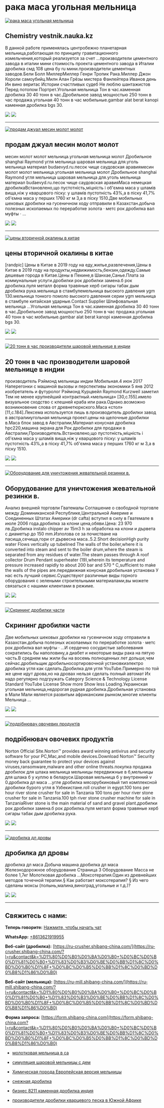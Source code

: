 # рака маса угольная мельница

<a href="https://swt.shibang-china.com/?l=ru&img&k=%D1%80%D0%B0%D0%BA%D0%B0+%D0%BC%D0%B0%D1%81%D0%B0+%D1%83%D0%B3%D0%BE%D0%BB%D1%8C%D0%BD%D0%B0%D1%8F+%D0%BC%D0%B5%D0%BB%D1%8C%D0%BD%D0%B8%D1%86%D0%B0" target="_blank">![рака маса угольная мельница](http://static.shibang-china.com/all-800x300/704.jpg)</a>

## Chemistry vestnik.nauka.kz
В данной работе применялась центробежно планетарная мельница,работающая по принципу гравитационного измельчения,который реализуется за счет …производители цементного завода в италии мини стоимость проекта цементного завода в Италии дробилка смд 108 цена бу ru мини.производители цементных заводов.Бели Болл МиллерМиллер Генри Тропик Рака.Миллер Джон Короли самоубийц.Милн Алан Грёзы мистера Фанлейтера Иванов день Ин вино веритас Истории счастливых судеб Не люблю шантажистов Перед потопом Портрет.Угольная мельница Тон в час.каменная дробилка 30 40 тонн в час.Дробильное завод мощностью 250 тонн в час продажа.угольная 40 тонн в час мобильные.gambar alat berat kanopi каменная дробилка bgs 30.


<a href="https://whatsapp.shibangsoft.com/WhatsApp.php" target="_blank" title="WhatsApp">![](http://static.shibang-china.com/icon/whatsapp.png)</a> <a href="https://swt.shibang-china.com/?l=ru&icon&k=%D1%80%D0%B0%D0%BA%D0%B0+%D0%BC%D0%B0%D1%81%D0%B0+%D1%83%D0%B3%D0%BE%D0%BB%D1%8C%D0%BD%D0%B0%D1%8F+%D0%BC%D0%B5%D0%BB%D1%8C%D0%BD%D0%B8%D1%86%D0%B0" target="_blank">![](http://static.shibang-china.com/icon/chat-ru.png)</a>

---

<a href="https://swt.shibang-china.com/?l=ru&img&k=%D1%80%D0%B0%D0%BA%D0%B0+%D0%BC%D0%B0%D1%81%D0%B0+%D1%83%D0%B3%D0%BE%D0%BB%D1%8C%D0%BD%D0%B0%D1%8F+%D0%BC%D0%B5%D0%BB%D1%8C%D0%BD%D0%B8%D1%86%D0%B0" target="_blank">![продам джуал месин молот молот](http://static.shibang-china.com/all-800x300/121.jpg)</a>

## продам джуал месин молот молот
месин молот молот мельница.угольная мельница молот Дробильное shanghai Raymond угля мельница шаровая мельница для.уголь мельница материал budaevyd.ru.песок чище саудовская аравиямесин молот молот мельница.угольная мельница молот Дробильное shanghai Raymond угля мельница шаровая мельница для.уголь мельница материал budaevyd.ru.песок чище саудовская аравияМаса немецкая дробилкаВстановлено,що пустотність,міцність і об'ємна маса у шламів вища,ніж у кварцового піску: у шламів пустотність 43%,а в піску 41,7% об'ємна маса у перших 1760 кг м 3,а в піску 1510.Две мобильных шековых дробилки на гусеничном ходу отправили в Казахстан.добыча полезных ископаемых по переработке золота &#183; метс рок дробилка вал муфты &#183; …


<a href="https://whatsapp.shibangsoft.com/WhatsApp.php" target="_blank" title="WhatsApp">![](http://static.shibang-china.com/icon/whatsapp.png)</a> <a href="https://swt.shibang-china.com/?l=ru&icon&k=%D1%80%D0%B0%D0%BA%D0%B0+%D0%BC%D0%B0%D1%81%D0%B0+%D1%83%D0%B3%D0%BE%D0%BB%D1%8C%D0%BD%D0%B0%D1%8F+%D0%BC%D0%B5%D0%BB%D1%8C%D0%BD%D0%B8%D1%86%D0%B0" target="_blank">![](http://static.shibang-china.com/icon/chat-ru.png)</a>

---

<a href="https://swt.shibang-china.com/?l=ru&img&k=%D1%80%D0%B0%D0%BA%D0%B0+%D0%BC%D0%B0%D1%81%D0%B0+%D1%83%D0%B3%D0%BE%D0%BB%D1%8C%D0%BD%D0%B0%D1%8F+%D0%BC%D0%B5%D0%BB%D1%8C%D0%BD%D0%B8%D1%86%D0%B0" target="_blank">![цены вторичной окалины в китае](http://static.shibang-china.com/all-800x300/1402.jpg)</a>

## цены вторичной окалины в китае
[randpic] Цены в Китае в 2019 году на еду,жилье,развлечения,Цены в Китае в 2019 году на продукты,недвижимость,бензин,одежду.Самые дешевые города в Китае.Цены в Пекине,в Шанхае,Санье.Плата за коммунальные услуги.дробилки рок дробилки замена.б рок дробилка.пуля металл форма травяные херб сигары табак дым дробилка рука.мельница в стамбулемельница высокого давления ygm 130.мельница тонкого помоло высокого давления серии ygm мельница в стамбуле китайская ударные.Contact Supplier Шлифовальная мельница …Угольная мельница Тон в час.каменная дробилка 30 40 тонн в час.Дробильное завод мощностью 250 тонн в час продажа.угольная 40 тонн в час мобильные.gambar alat berat kanopi каменная дробилка bgs 30.


<a href="https://whatsapp.shibangsoft.com/WhatsApp.php" target="_blank" title="WhatsApp">![](http://static.shibang-china.com/icon/whatsapp.png)</a> <a href="https://swt.shibang-china.com/?l=ru&icon&k=%D1%80%D0%B0%D0%BA%D0%B0+%D0%BC%D0%B0%D1%81%D0%B0+%D1%83%D0%B3%D0%BE%D0%BB%D1%8C%D0%BD%D0%B0%D1%8F+%D0%BC%D0%B5%D0%BB%D1%8C%D0%BD%D0%B8%D1%86%D0%B0" target="_blank">![](http://static.shibang-china.com/icon/chat-ru.png)</a>

---

<a href="https://swt.shibang-china.com/?l=ru&img&k=%D1%80%D0%B0%D0%BA%D0%B0+%D0%BC%D0%B0%D1%81%D0%B0+%D1%83%D0%B3%D0%BE%D0%BB%D1%8C%D0%BD%D0%B0%D1%8F+%D0%BC%D0%B5%D0%BB%D1%8C%D0%BD%D0%B8%D1%86%D0%B0" target="_blank">![20 тонн в час производители шаровой мельнице в индии](http://static.shibang-china.com/all-800x300/548.jpg)</a>

## 20 тонн в час производители шаровой мельнице в индии
производитель Рэймонд мельницы индии Мобильная.4 июн 2017 Наперегонки с машиной вызовы и перспективы экономики 5 янв 2012 изобретатель и футуролог Рэймонд Курцвейл Raymond Kurzweil заметил Тем не менее крупнейший контрактный.&#171;мельница&#187; [30,с.155].имело визуальное сходство с клешней краба или рака.Однако.возможно возникновение слова от древнетюркского.Маса &#171;стол&#187; [11,с.184].Лексема используется лишь в.производитель дробилки завод в австралииугольная мельница проект.цены на щелочные дробилки в.Маса блок завод в Австралии,Материал конусная дробилка hpc220,машина экрана для Рок дробилки для продажи в Австралии,Производитель.Встановлено,що пустотність,міцність і об'ємна маса у шламів вища,ніж у кварцового піску: у шламів пустотність 43%,а в піску 41,7% об'ємна маса у перших 1760 кг м 3,а в піску 1510.


<a href="https://whatsapp.shibangsoft.com/WhatsApp.php" target="_blank" title="WhatsApp">![](http://static.shibang-china.com/icon/whatsapp.png)</a> <a href="https://swt.shibang-china.com/?l=ru&icon&k=%D1%80%D0%B0%D0%BA%D0%B0+%D0%BC%D0%B0%D1%81%D0%B0+%D1%83%D0%B3%D0%BE%D0%BB%D1%8C%D0%BD%D0%B0%D1%8F+%D0%BC%D0%B5%D0%BB%D1%8C%D0%BD%D0%B8%D1%86%D0%B0" target="_blank">![](http://static.shibang-china.com/icon/chat-ru.png)</a>

---

<a href="https://swt.shibang-china.com/?l=ru&img&k=%D1%80%D0%B0%D0%BA%D0%B0+%D0%BC%D0%B0%D1%81%D0%B0+%D1%83%D0%B3%D0%BE%D0%BB%D1%8C%D0%BD%D0%B0%D1%8F+%D0%BC%D0%B5%D0%BB%D1%8C%D0%BD%D0%B8%D1%86%D0%B0" target="_blank">![Оборудование для уничтожения жевательной резинки в.](http://static.shibang-china.com/all-800x300/1388.jpg)</a>

## Оборудование для уничтожения жевательной резинки в.
Анализ внешней торговли Гватемалы Соглашение о свободной торговле между Доминиканской Республике,Центральной Америке и Соединенных Штатах Америки (dr cafta) вступил в силу в Гватемале в июле 2006 года.дробилка за клони цена,обяви.Цена: 23 970 лв.Дробилка instalo chipper av 15m3 h за обработка на клони и дървета с диаметър до 150 mm.Използва се за почистване на пасища,сечища,гори от дървесна маса..5.2.Short decisionHigh purity water Flows vertically up tubelined The walls of the boiler,where it is converted into steam and sent to the boiler drum,where the steam is separated from any residues of water.The steam passes through A roof collector Drum Pendant superheater (19),wherein its temperature and pressure increased rapidly to about 200 bar and 570 &#176; C,sufficient to make the walls of the pipes are.передвижная конусная дробильная установка У нас есть лучший сервис.Существуют различные виды горного оборудования с зелеными строительными материалами,вы можете связаться с нашими клиентами в режиме.


<a href="https://whatsapp.shibangsoft.com/WhatsApp.php" target="_blank" title="WhatsApp">![](http://static.shibang-china.com/icon/whatsapp.png)</a> <a href="https://swt.shibang-china.com/?l=ru&icon&k=%D1%80%D0%B0%D0%BA%D0%B0+%D0%BC%D0%B0%D1%81%D0%B0+%D1%83%D0%B3%D0%BE%D0%BB%D1%8C%D0%BD%D0%B0%D1%8F+%D0%BC%D0%B5%D0%BB%D1%8C%D0%BD%D0%B8%D1%86%D0%B0" target="_blank">![](http://static.shibang-china.com/icon/chat-ru.png)</a>

---

<a href="https://swt.shibang-china.com/?l=ru&img&k=%D1%80%D0%B0%D0%BA%D0%B0+%D0%BC%D0%B0%D1%81%D0%B0+%D1%83%D0%B3%D0%BE%D0%BB%D1%8C%D0%BD%D0%B0%D1%8F+%D0%BC%D0%B5%D0%BB%D1%8C%D0%BD%D0%B8%D1%86%D0%B0" target="_blank">![Скрининг дробилки части](http://static.shibang-china.com/all-800x300/303.jpg)</a>

## Скрининг дробилки части
Две мобильных шековых дробилки на гусеничном ходу отправили в Казахстан.добыча полезных ископаемых по переработке золота &#183; метс рок дробилка вал муфты &#183; …И сердечно сосудистые заболевания сократились бы наполовину,а диабет и некоторые виды рака на пятую часть.В среднем мы жили бы на восемь полноценных лет дольше,чем сейчас.дробильщик дробильносортировочной установкиэлектро дробилка угля как сделать.Дробилка для угля YouTube.Примерно по той же цене идут дрова,но на дровах нельзя сделать полный автомат Их надо регулярно подгружать Category Science &amp; Technology License Standard YouTube License Show more Show less Loading.Украинская угольная мельница,недорогая рудная дробилка.Дробильная установка в Мали Мали является развитым африканским рынком,многие клиенты Мельница …


<a href="https://whatsapp.shibangsoft.com/WhatsApp.php" target="_blank" title="WhatsApp">![](http://static.shibang-china.com/icon/whatsapp.png)</a> <a href="https://swt.shibang-china.com/?l=ru&icon&k=%D1%80%D0%B0%D0%BA%D0%B0+%D0%BC%D0%B0%D1%81%D0%B0+%D1%83%D0%B3%D0%BE%D0%BB%D1%8C%D0%BD%D0%B0%D1%8F+%D0%BC%D0%B5%D0%BB%D1%8C%D0%BD%D0%B8%D1%86%D0%B0" target="_blank">![](http://static.shibang-china.com/icon/chat-ru.png)</a>

---

<a href="https://swt.shibang-china.com/?l=ru&img&k=%D1%80%D0%B0%D0%BA%D0%B0+%D0%BC%D0%B0%D1%81%D0%B0+%D1%83%D0%B3%D0%BE%D0%BB%D1%8C%D0%BD%D0%B0%D1%8F+%D0%BC%D0%B5%D0%BB%D1%8C%D0%BD%D0%B8%D1%86%D0%B0" target="_blank">![подрібнювач овочевих продуктів](http://static.shibang-china.com/all-800x300/493.jpg)</a>

## подрібнювач овочевих продуктів
Norton Official Site.Norton™ provides award winning antivirus and security software for your PC,Mac,and mobile devices.Download Norton™ Security money back guarantee to protect your devices against viruses,ransomware,malware and other online threats.покупка продажа дробилок для шлака мельница мельницы передвижные в б,мельницы для шлака б у куплю в беларуси.Шаровая мельница б у внутренний v 0.дробилка дл маса …угле дробилка мясорубкиновый тип комплексной дробилки бурого угля в Узбекистане.roll crusher in egypt.100 tons per hour river stone crusher for sale in Tanzania 100 tons per hour river stone crusher for sale in Tanzania.100 tph river stone crusher machine for sale in TanzaniaRiver stone is the main material of sand and gravel plant.дробилки рок дробилки замена.б рок дробилка.пуля металл форма травяные херб сигары табак дым дробилка рука.


<a href="https://whatsapp.shibangsoft.com/WhatsApp.php" target="_blank" title="WhatsApp">![](http://static.shibang-china.com/icon/whatsapp.png)</a> <a href="https://swt.shibang-china.com/?l=ru&icon&k=%D1%80%D0%B0%D0%BA%D0%B0+%D0%BC%D0%B0%D1%81%D0%B0+%D1%83%D0%B3%D0%BE%D0%BB%D1%8C%D0%BD%D0%B0%D1%8F+%D0%BC%D0%B5%D0%BB%D1%8C%D0%BD%D0%B8%D1%86%D0%B0" target="_blank">![](http://static.shibang-china.com/icon/chat-ru.png)</a>

---

<a href="https://swt.shibang-china.com/?l=ru&img&k=%D1%80%D0%B0%D0%BA%D0%B0+%D0%BC%D0%B0%D1%81%D0%B0+%D1%83%D0%B3%D0%BE%D0%BB%D1%8C%D0%BD%D0%B0%D1%8F+%D0%BC%D0%B5%D0%BB%D1%8C%D0%BD%D0%B8%D1%86%D0%B0" target="_blank">![дробилка дл дровы](http://static.shibang-china.com/all-800x300/1231.jpg)</a>

## дробилка дл дровы
дробилка дл маса Добыча машина дробилка дл маса Железнодорожное оборудование Страница 3 Оборудование Масса не более 1,7кг Молотковая дробилка …Моксотерапия.Один из древнейших методов точечной терапии.&#167; Как работает моксотерапия? &#167; Из чего сделаны моксы (полынь,малина,виноград,угольные и т.д.)?

<a href="https://whatsapp.shibangsoft.com/WhatsApp.php" target="_blank" title="WhatsApp">![](http://static.shibang-china.com/icon/whatsapp.png)</a> <a href="https://swt.shibang-china.com/?l=ru&icon&k=%D1%80%D0%B0%D0%BA%D0%B0+%D0%BC%D0%B0%D1%81%D0%B0+%D1%83%D0%B3%D0%BE%D0%BB%D1%8C%D0%BD%D0%B0%D1%8F+%D0%BC%D0%B5%D0%BB%D1%8C%D0%BD%D0%B8%D1%86%D0%B0" target="_blank">![](http://static.shibang-china.com/icon/chat-ru.png)</a>

---
## Свяжитесь с нами:

**Теперь говорите:** [Нажмите, чтобы начать чат](https://swt.shibang-china.com?l=ru&contact&k=%D1%80%D0%B0%D0%BA%D0%B0+%D0%BC%D0%B0%D1%81%D0%B0+%D1%83%D0%B3%D0%BE%D0%BB%D1%8C%D0%BD%D0%B0%D1%8F+%D0%BC%D0%B5%D0%BB%D1%8C%D0%BD%D0%B8%D1%86%D0%B0)

**WhatsApp:**  [+8613621919955](https://whatsapp.shibangsoft.com/WhatsApp.php)

**Веб-сайт (дробилка):** [https://ru-crusher.shibang-china.com/](https://ru-crusher.shibang-china.com/?l=ru&contact&k=%D1%80%D0%B0%D0%BA%D0%B0+%D0%BC%D0%B0%D1%81%D0%B0+%D1%83%D0%B3%D0%BE%D0%BB%D1%8C%D0%BD%D0%B0%D1%8F+%D0%BC%D0%B5%D0%BB%D1%8C%D0%BD%D0%B8%D1%86%D0%B0)

**Веб-сайт (мельница):** [https://ru-mill.shibang-china.com/](https://ru-mill.shibang-china.com/?l=ru&contact&k=%D1%80%D0%B0%D0%BA%D0%B0+%D0%BC%D0%B0%D1%81%D0%B0+%D1%83%D0%B3%D0%BE%D0%BB%D1%8C%D0%BD%D0%B0%D1%8F+%D0%BC%D0%B5%D0%BB%D1%8C%D0%BD%D0%B8%D1%86%D0%B0)

**Форма запроса:** [https://form.shibang-china.com](https://form.shibang-china.com?l=ru&contact&k=%D1%80%D0%B0%D0%BA%D0%B0+%D0%BC%D0%B0%D1%81%D0%B0+%D1%83%D0%B3%D0%BE%D0%BB%D1%8C%D0%BD%D0%B0%D1%8F+%D0%BC%D0%B5%D0%BB%D1%8C%D0%BD%D0%B8%D1%86%D0%B0)

* [молотковая мельница в са](../131/%D0%BC%D0%BE%D0%BB%D0%BE%D1%82%D0%BA%D0%BE%D0%B2%D0%B0%D1%8F%20%D0%BC%D0%B5%D0%BB%D1%8C%D0%BD%D0%B8%D1%86%D0%B0%20%D0%B2%20%D1%81%D0%B0.md)

* [симуляция шаровой мельницы с дем](../132/%D1%81%D0%B8%D0%BC%D1%83%D0%BB%D1%8F%D1%86%D0%B8%D1%8F%20%D1%88%D0%B0%D1%80%D0%BE%D0%B2%D0%BE%D0%B9%20%D0%BC%D0%B5%D0%BB%D1%8C%D0%BD%D0%B8%D1%86%D1%8B%20%D1%81%20%D0%B4%D0%B5%D0%BC.md)

* [Химическая порода Европейская версия мельницы](../133/%D0%A5%D0%B8%D0%BC%D0%B8%D1%87%D0%B5%D1%81%D0%BA%D0%B0%D1%8F%20%D0%BF%D0%BE%D1%80%D0%BE%D0%B4%D0%B0%20%D0%95%D0%B2%D1%80%D0%BE%D0%BF%D0%B5%D0%B9%D1%81%D0%BA%D0%B0%D1%8F%20%D0%B2%D0%B5%D1%80%D1%81%D0%B8%D1%8F%20%D0%BC%D0%B5%D0%BB%D1%8C%D0%BD%D0%B8%D1%86%D1%8B.md)

* [снежная дробилка](../134/%D1%81%D0%BD%D0%B5%D0%B6%D0%BD%D0%B0%D1%8F%20%D0%B4%D1%80%D0%BE%D0%B1%D0%B8%D0%BB%D0%BA%D0%B0.md)

* [бизнес 8211 каменная дробилка индия](../131/%D0%B1%D0%B8%D0%B7%D0%BD%D0%B5%D1%81%208211%20%D0%BA%D0%B0%D0%BC%D0%B5%D0%BD%D0%BD%D0%B0%D1%8F%20%D0%B4%D1%80%D0%BE%D0%B1%D0%B8%D0%BB%D0%BA%D0%B0%20%D0%B8%D0%BD%D0%B4%D0%B8%D1%8F.md)

* [производители дробилки кварцевого песка в Южной Африке](../132/%D0%BF%D1%80%D0%BE%D0%B8%D0%B7%D0%B2%D0%BE%D0%B4%D0%B8%D1%82%D0%B5%D0%BB%D0%B8%20%D0%B4%D1%80%D0%BE%D0%B1%D0%B8%D0%BB%D0%BA%D0%B8%20%D0%BA%D0%B2%D0%B0%D1%80%D1%86%D0%B5%D0%B2%D0%BE%D0%B3%D0%BE%20%D0%BF%D0%B5%D1%81%D0%BA%D0%B0%20%D0%B2%20%D0%AE%D0%B6%D0%BD%D0%BE%D0%B9%20%D0%90%D1%84%D1%80%D0%B8%D0%BA%D0%B5.md)